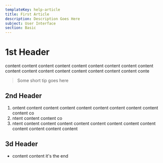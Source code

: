 ```yaml
---
templateKey: help-article
title: First Article
description: Description Goes Here
subject: User Interface
section: Basic
---
```

# 1st Header

content content content content content content content content content content content content content content content content content conte

> Some short tip goes here

## 2nd Header

1. ontent content content content content content content content content content co
2. ntent content content co
3. ntent content content content content content content content content content content content content 

## 3d Header

* content content it's the end
